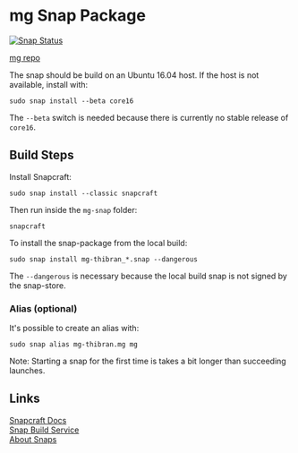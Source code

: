 # mg Snap Package

[![Snap Status](https://build.snapcraft.io/badge/thibran/mg-snap.svg)](https://build.snapcraft.io/user/thibran/mg-snap)

[mg repo](https://github.com/hboetes/mg)

The snap should be build on an Ubuntu 16.04 host.
If the host is not available, install with:

    sudo snap install --beta core16

The `--beta` switch is needed because there is currently no stable release of `core16`.

## Build Steps

Install Snapcraft:

    sudo snap install --classic snapcraft

Then run inside the `mg-snap` folder:

    snapcraft

To install the snap-package from the local build:

    sudo snap install mg-thibran_*.snap --dangerous

The `--dangerous` is necessary because the local build snap is not signed by the snap-store.

### Alias (optional)

It's possible to create an alias with:

    sudo snap alias mg-thibran.mg mg

Note: Starting a snap for the first time is takes a bit longer than succeeding launches.

## Links

[Snapcraft Docs](https://docs.snapcraft.io/)  
[Snap Build Service](https://build.snapcraft.io/)  
[About Snaps](https://www.ubuntu.com/desktop/snappy)
